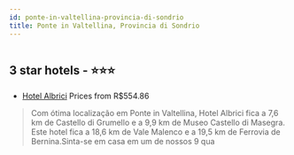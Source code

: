 ```yaml
---
id: ponte-in-valtellina-provincia-di-sondrio
title: Ponte in Valtellina, Provincia di Sondrio
---
```


<center><img src="https://i.travelapi.com/hotels/35000000/34990000/34987500/34987401/5ede703b_z.jpg" alt="" /></center>


##  3 star hotels - ⭐️⭐️⭐️

-    [Hotel Albrici](https://www.hurb.com/br/aud/https://www.hurb.com/br/hotels/ponte-in-valtellina/hotel-albrici-HT-0XWY?cmp=18055) Prices from R$554.86
   > Com ótima localização em Ponte in Valtellina, Hotel Albrici fica a 7,6 km de Castello di Grumello e a 9,9 km de Museo Castello di Masegra.  Este hotel fica a 18,6 km de Vale Malenco e a 19,5 km de Ferrovia de Bernina.Sinta-se em casa em um de nossos 9 qua
